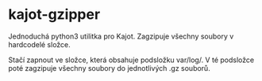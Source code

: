 # kajot-gzipper
Jednoduchá python3 utilitka pro Kajot. Zagzipuje všechny soubory v hardcodelé složce.

Stačí zapnout ve složce, která obsahuje podsložku var/log/. V té podsložce poté zagzipuje všechny soubory do jednotlivých .gz souborů.
